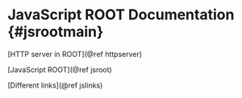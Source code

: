 # JavaScript ROOT Documentation {#jsrootmain}

[HTTP server in ROOT](@ref httpserver)

[JavaScript ROOT](@ref jsroot)

[Different links](@ref jslinks)



